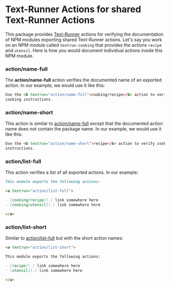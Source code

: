 # Text-Runner Actions for shared Text-Runner Actions

<a textrun="test-setup">

This package provides [Text-Runner](https://github.com/kevgo/text-runner)
actions for verifying the documentation of NPM modules exporting shared
Text-Runner actions. Let's say you work on an NPM module called
`textrun-cooking` that provides the actions `recipe` and `utensil`. Here is how
you would document individual actions inside this NPM module.

</a>

### action/name-full

The <b textrun="action/name-full">action/name-full</b> action verifies the
documented name of an exported action. In our example, we would use it like
this:

<a textrun="run-in-textrunner">

```html
Use the <b textrun="action/name-full">cooking/recipe</b> action to verify
cooking instructions.
```

</a>

### action/name-short

This action is similar to [action/name-full](#action-name-full) except that the
documented action name does not contain the package name. In our example, we
would use it like this:

<a textrun="run-in-textrunner">

```html
Use the <b textrun="action/name-short">recipe</b> action to verify cooking
instructions.
```

</a>

### action/list-full

This action verifies a list of all exported actions. In our example:

<a textrun="run-in-textrunner">

```md
This module exports the following actions:

<a textrun="action/list-full">

- [cooking/recipe](.) link somewhere here
- [cooking/utensil](.) link somewhere here

</a>
```

</a>

### action/list-short

Similar to [action/list-full](#action-list-full) but with the short action
names:

<a textrun="run-in-textrunner">

```md
<a textrun="action/list-short">

This module exports the following actions:

- [recipe](.) link somewhere here
- [utensil](.) link somewhere here

</a>
```

</a>
